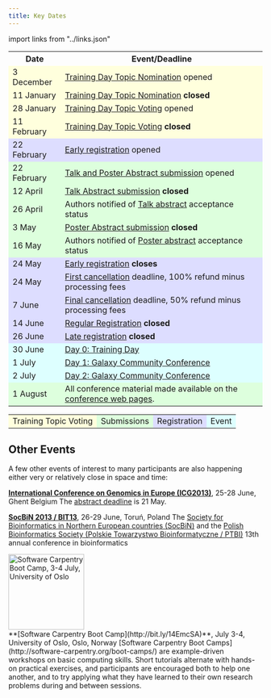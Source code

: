 ```yaml
---
title: Key Dates
---
```


<slot name="/events/gcc2013/header" />

import links from "../links.json"
<link-box :links="links" />

<table>
  <tr class="th" >
    <th> Date </th>
    <th> Event/Deadline </th>
  </tr>
  <tr style="background-color: #ffd" >
    <td> 3 December </td>
    <td> <a href='/events/gcc2013/training-day/'>Training Day Topic Nomination</a> opened </td>
  </tr>
  <tr style="background-color: #ffd" >
    <td> 11 January </td>
    <td> <a href='/events/gcc2013/training-day/'>Training Day Topic Nomination</a> <strong>closed</strong> </td>
  </tr>
  <tr style="background-color: #ffd" >
    <td> 28 January </td>
    <td> <a href='/events/gcc2013/training-day/'>Training Day Topic Voting</a> opened </td>
  </tr>
  <tr style="background-color: #ffd" >
    <td> 11 February </td>
    <td> <a href='/events/gcc2013/training-day/'>Training Day Topic Voting</a> <strong>closed</strong> </td>
  </tr>
  <tr style="background-color: #ddf" >
    <td> 22 February </td>
    <td> <a href='/events/gcc2013/register/'>Early registration</a> opened </td>
  </tr>
  <tr style="background-color: #dfd" >
    <td> 22 February </td>
    <td> <a href='/events/gcc2013/abstracts/'>Talk and Poster Abstract submission</a> opened </td>
  </tr>
  <tr style="background-color: #dfd" >
    <td> 12 April </td>
    <td> <a href='/events/gcc2013/abstracts/'>Talk Abstract submission</a> <strong>closed</strong> </td>
  </tr>
  <tr style="background-color: #dfd" >
    <td> 26 April </td>
    <td> Authors notified of <a href='/events/gcc2013/abstracts/'>Talk abstract</a> acceptance status </td>
  </tr>
  <tr style="background-color: #dfd" >
    <td> 3 May </td>
    <td> <a href='/events/gcc2013/abstracts/'>Poster Abstract submission</a> <strong>closed</strong> </td>
  </tr>
  <tr style="background-color: #dfd" >
    <td> 16 May </td>
    <td> Authors notified of <a href='/events/gcc2013/abstracts/'>Poster abstract</a> acceptance status </td>
  </tr>
  <tr style="background-color: #ddf" >
    <td> 24 May </td>
    <td> <a href='/events/gcc2013/register/'>Early registration</a> <strong>closes</strong> </td>
  </tr>
  <tr style="background-color: #ddf" >
    <td> 24 May </td>
    <td> <a href='/events/gcc2013/register/'>First cancellation</a> deadline, 100% refund minus processing fees </td>
  </tr>
  <tr style="background-color: #ddf" >
    <td> 7 June </td>
    <td> <a href='/events/gcc2013/register/'>Final cancellation</a> deadline,  50% refund minus processing fees </td>
  </tr>
  <tr style="background-color: #ddf" >
    <td> 14 June </td>
    <td> <a href='/events/gcc2013/register/'>Regular Registration</a> <strong>closed</strong> </td>
  </tr>
  <tr style="background-color: #ddf" >
    <td> 26 June </td>
    <td> <a href='/events/gcc2013/register/'>Late registration</a> <strong>closed</strong> </td>
  </tr>
  <tr style="background-color: #dff" >
    <td> 30 June </td>
    <td> <a href='/events/gcc2013/training-day/'>Day 0: Training Day</a> </td>
  </tr>
  <tr style="background-color: #dff" >
    <td> 1 July </td>
    <td> <a href='/events/gcc2013/program/'>Day 1: Galaxy Community Conference</a> </td>
  </tr>
  <tr style="background-color: #dff" >
    <td> 2 July </td>
    <td> <a href='/events/gcc2013/program/'>Day 2: Galaxy Community Conference</a> </td>
  </tr>
  <tr style="background-color: #dfd" >
    <td> 1 August </td>
    <td> All conference material made available on the <a href='/events/gcc2013/'>conference web pages</a>. </td>
  </tr>
</table>


<table>
  <tr>
    <td style=" background-color: #ffd;"> Training Topic Voting </td>
    <td style=" background-color: #dfd;"> Submissions </td>
    <td style=" background-color: #ddf;"> Registration </td>
    <td style=" background-color: #dff;"> Event </td>
  </tr>
</table>


## Other Events

A few other events of interest to many participants are also happening either very or relatively close in space and time:

 **[International Conference on Genomics in Europe (ICG2013)](http://www.icg-europe.org/)**, 25-28 June, Ghent Belgium
   The [abstract deadline](http://www.icg-europe.org/abstract/) is 21 May.

 **[SocBiN 2013 / BIT13](http://ptbi.org.pl/SocBiN2013/)**, 26-29 June, Toruń, Poland
   The [Society for Bioinformatics in Northern European countries (SocBiN)](http://www.socbin.org/) and the [Polish Bioinformatics Society (Polskie Towarzystwo Bioinformatyczne / PTBI)](http://ptbi.org.pl/) 13th annual conference in bioinformatics

<div class='right'><a href='http://bit.ly/14EmcSA'><img src="/images/logos/SoftwareCarpentryLogo.png" alt="Software Carpentry Boot Camp, 3-4 July, University of Oslo" width="150" /></a></div>
 **[Software Carpentry Boot Camp](http://bit.ly/14EmcSA)**, July 3-4, University of Oslo, Oslo, Norway
   [Software Carpentry Boot Camps](http://software-carpentry.org/boot-camps/) are  example-driven workshops on basic computing skills. Short tutorials alternate with hands-on practical exercises, and participants are encouraged both to help one another, and to try applying what they have learned to their own research problems during and between sessions.

<slot name="/events/gcc2013/footer" />
